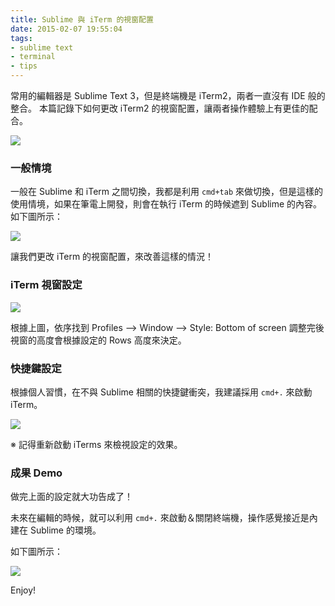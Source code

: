 ```yaml
---
title: Sublime 與 iTerm 的視窗配置
date: 2015-02-07 19:55:04
tags:
- sublime text
- terminal
- tips
---
```


常用的編輯器是 Sublime Text 3，但是終端機是 iTerm2，兩者一直沒有 IDE 般的整合。
本篇記錄下如何更改 iTerm2 的視窗配置，讓兩者操作體驗上有更佳的配合。

![](https://i.imgur.com/wI92DCX.png)

<!-- more -->

### 一般情境

一般在 Sublime 和 iTerm 之間切換，我都是利用 `cmd+tab` 來做切換，但是這樣的使用情境，如果在筆電上開發，則會在執行 iTerm 的時候遮到 Sublime 的內容。如下圖所示：

![](https://i.imgur.com/7lg3dx4.png)

讓我們更改 iTerm 的視窗配置，來改善這樣的情況！

### iTerm 視窗設定

![](https://i.imgur.com/gfMTEKP.png)

根據上圖，依序找到 Profiles --> Window --> Style: Bottom of screen
調整完後視窗的高度會根據設定的 Rows 高度來決定。

### 快捷鍵設定

根據個人習慣，在不與 Sublime 相關的快捷鍵衝突，我建議採用 `cmd+.` 來啟動 iTerm。

![](https://i.imgur.com/Iw6ywHt.png)

※ 記得重新啟動 iTerms 來檢視設定的效果。

### 成果 Demo

做完上面的設定就大功告成了！

未來在編輯的時候，就可以利用 `cmd+.` 來啟動＆關閉終端機，操作感覺接近是內建在 Sublime 的環境。

如下圖所示：

![](https://i.imgur.com/cJNfCCa.png)

Enjoy!
